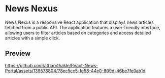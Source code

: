 # News Nexus

News Nexus is a responsive React application that displays news articles fetched from a public API. The application features a user-friendly interface, allowing users to filter articles based on categories and access detailed articles with a simple click.

## Preview

https://github.com/atharvthakle/React-News-Portal/assets/136578804/78ec5cc5-fe58-44e0-809d-46be7fe0ab1d
